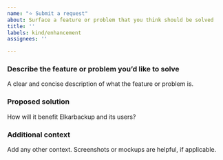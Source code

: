 ```yaml
---
name: "⭐ Submit a request"
about: Surface a feature or problem that you think should be solved
title: ''
labels: kind/enhancement
assignees: ''

---
```


### Describe the feature or problem you’d like to solve

A clear and concise description of what the feature or problem is.

### Proposed solution

How will it benefit Elkarbackup and its users?

### Additional context

Add any other context. Screenshots or mockups are helpful, if applicable.
